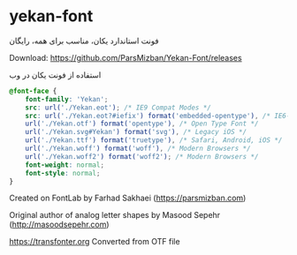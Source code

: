 # yekan-font
فونت استاندارد یکان، مناسب برای همه، رایگان

Download: https://github.com/ParsMizban/Yekan-Font/releases

استفاده از فونت یکان در وب

```css
@font-face {
    font-family: 'Yekan';
    src: url('./Yekan.eot'); /* IE9 Compat Modes */
    src: url('./Yekan.eot?#iefix') format('embedded-opentype'), /* IE6-IE8 */
	url('./Yekan.otf') format('opentype'), /* Open Type Font */
	url('./Yekan.svg#Yekan') format('svg'), /* Legacy iOS */
    url('./Yekan.ttf') format('truetype'), /* Safari, Android, iOS */
    url('./Yekan.woff') format('woff'), /* Modern Browsers */
    url('./Yekan.woff2') format('woff2'); /* Modern Browsers */
    font-weight: normal;
    font-style: normal;
}
```

Created on FontLab by Farhad Sakhaei (https://parsmizban.com)

Original author of analog letter shapes by Masood Sepehr (http://masoodsepehr.com)

https://transfonter.org
Converted from OTF file
